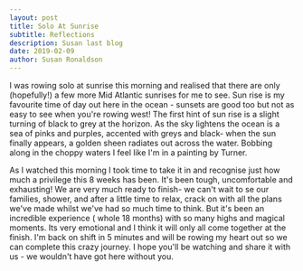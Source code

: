 ```yaml
---
layout: post
title: Solo At Sunrise
subtitle: Reflections
description: Susan last blog
date: 2019-02-09
author: Susan Ronaldson
---
```


I was rowing solo at sunrise this morning and realised that there are only (hopefully!) a few more Mid Atlantic sunrises for me to see.   Sun rise is my favourite time of day out here in the ocean - sunsets are good too but not as easy to see when you're rowing west!  The first hint of sun rise is a slight turning of black to grey at the horizon. As the sky lightens the ocean is a sea of pinks and purples, accented with greys and black- when the sun finally appears, a golden sheen radiates out across the water. Bobbing along in the choppy waters I feel like I'm in a painting by Turner.

As I watched this morning I took time to take it in and recognise just how much a privilege this 8 weeks has been. It's been tough, uncomfortable and exhausting! We are very much ready to finish- we can't wait to se our families, shower, and after a little time to relax, crack on with all the plans we've made whilst we've had so much time to think. But it's been an incredible experience ( whole 18 months) with so many highs and magical moments. Its very emotional and I think it will only all come together at the finish. I'm back on shift in 5 minutes and will be rowing my heart out so we can complete this crazy journey. I hope you'll be watching and share it with us - we wouldn't have got here without you.
